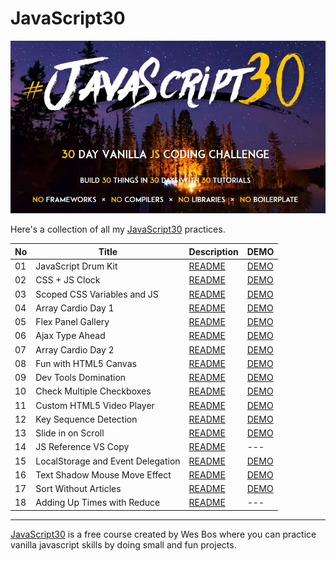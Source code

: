 # JavaScript30

![](./Javascript30_cover.jpg)

Here's a collection of all my [JavaScript30](https://javascript30.com/) practices.


| No  | Title                             | Description                                                                                                   | DEMO                                                                                    |
| --- | --------------------------------- | ------------------------------------------------------------------------------------------------------------- | --------------------------------------------------------------------------------------- |
| 01  | JavaScript Drum Kit               | [README](https://github.com/KellyCHI22/JavaScript30/blob/main/01-JavaScript-Drum-Kit/README.md)               | [DEMO](https://kellychi22.github.io/JavaScript30/01-JavaScript-Drum-Kit/)               |
| 02  | CSS + JS Clock                    | [README](https://github.com/KellyCHI22/JavaScript30/blob/main/02-JS-and-CS-Clock/README.md)                   | [DEMO](https://kellychi22.github.io/JavaScript30/02-JS-and-CS-Clock/)                   |
| 03  | Scoped CSS Variables and JS       | [README](https://github.com/KellyCHI22/JavaScript30/blob/main/03-CSS-Variables/README.md)                     | [DEMO](https://kellychi22.github.io/JavaScript30/03-CSS-Variables/)                     |
| 04  | Array Cardio Day 1                | [README](https://github.com/KellyCHI22/JavaScript30/blob/main/04-Array-Cardio-Day-1/README.md)                | [DEMO](https://kellychi22.github.io/JavaScript30/04-Array-Cardio-Day-1/)                |
| 05  | Flex Panel Gallery                | [README](https://github.com/KellyCHI22/JavaScript30/tree/main/05-Flex-Panel-Gallery)                          | [DEMO](https://kellychi22.github.io/JavaScript30/05-Flex-Panel-Gallery/)                |
| 06  | Ajax Type Ahead                   | [README](https://github.com/KellyCHI22/JavaScript30/blob/main/06-Type-Ahead/README.md)                        | [DEMO](https://kellychi22.github.io/JavaScript30/06-Type-Ahead/)                        |
| 07  | Array Cardio Day 2                | [README](https://github.com/KellyCHI22/JavaScript30/blob/main/07-Array-Cardio-Day-2/README.md)                | [DEMO](https://kellychi22.github.io/JavaScript30/07-Array-Cardio-Day-2/)                |
| 08  | Fun with HTML5 Canvas             | [README](https://github.com/KellyCHI22/JavaScript30/blob/main/08-Fun-with-HTML5-Canvas/README.md)             | [DEMO](https://kellychi22.github.io/JavaScript30/08-Fun-with-HTML5-Canvas/)             |
| 09  | Dev Tools Domination              | [README](https://github.com/KellyCHI22/JavaScript30/blob/main/09-Dev-Tools-Domination/README.md)              | [DEMO](https://kellychi22.github.io/JavaScript30/09-Dev-Tools-Domination/)              |
| 10  | Check Multiple Checkboxes         | [README](https://github.com/KellyCHI22/JavaScript30/blob/main/10-Hold-Shift-and-Check-Checkboxes/README.md)   | [DEMO](https://kellychi22.github.io/JavaScript30/10-Hold-Shift-and-Check-Checkboxes/)   |
| 11  | Custom HTML5 Video Player         | [README](https://github.com/KellyCHI22/JavaScript30/blob/main/11-Custom-Video-Player/README.md)               | [DEMO](https://kellychi22.github.io/JavaScript30/11-Custom-Video-Player/)               |
| 12  | Key Sequence Detection            | [README](https://github.com/KellyCHI22/JavaScript30/blob/main/12-Key-Sequence-Detection/README.md)            | [DEMO](https://kellychi22.github.io/JavaScript30/12-Key-Sequence-Detection/)            |
| 13  | Slide in on Scroll                | [README](https://github.com/KellyCHI22/JavaScript30/blob/main/13-Slide-in-on-Scroll/README.md)                | [DEMO](https://kellychi22.github.io/JavaScript30/13-Slide-in-on-Scroll/)                |
| 14  | JS Reference VS Copy              | [README](https://github.com/KellyCHI22/JavaScript30/blob/main/14-JavaScript-References-VS-Copying/README.md)  | ---                                                                                     |
| 15  | LocalStorage and Event Delegation | [README](https://github.com/KellyCHI22/JavaScript30/blob/main/15-LocalStorage-and-Event-Delegation/README.md) | [DEMO](https://kellychi22.github.io/JavaScript30/15-LocalStorage-and-Event-Delegation/) |
| 16  | Text Shadow Mouse Move Effect     | [README](https://github.com/KellyCHI22/JavaScript30/blob/main/16-Mouse-Move-Shadow/README.md)                 | [DEMO](https://kellychi22.github.io/JavaScript30/16-Mouse-Move-Shadow/)                 |
| 17  | Sort Without Articles             | [README](https://github.com/KellyCHI22/JavaScript30/blob/main/17-Sort-Without-Articles/README.md)             | [DEMO](https://kellychi22.github.io/JavaScript30/17-Sort-Without-Articles/)             |
| 18  | Adding Up Times with Reduce       | [README](https://github.com/KellyCHI22/JavaScript30/tree/main/18-Adding-Up-Times-with-Reduce)                 | ---                                                                                     |




___

[JavaScript30](https://javascript30.com/) is a free course created by Wes Bos where you can practice vanilla javascript skills by doing small and fun projects.